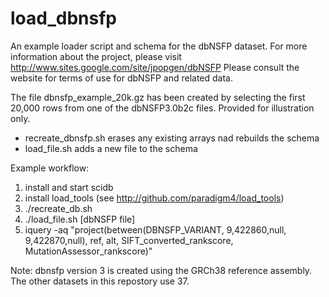 load_dbnsfp
=========

An example loader script and schema for the dbNSFP dataset. 
For more information about the project, please visit http://www.sites.google.com/site/jpopgen/dbNSFP
Please consult the website for terms of use for dbNSFP and related data.

The file dbnsfp_example_20k.gz has been created by selecting the first 20,000 rows from one of the dbNSFP3.0b2c files.
Provided for illustration only.

 - recreate_dbnsfp.sh erases any existing arrays nad rebuilds the schema
 - load_file.sh adds a new file to the schema

Example workflow:
 
 1. install and start scidb
 2. install load_tools (see http://github.com/paradigm4/load_tools)
 3. ./recreate_db.sh
 4. ./load_file.sh [dbNSFP file]
 5. iquery -aq "project(between(DBNSFP_VARIANT, 9,422860,null, 9,422870,null), ref, alt, SIFT_converted_rankscore, MutationAssessor_rankscore)"
 
Note: dbnsfp version 3 is created using the GRCh38 reference assembly. The other datasets in this repostory use 37.
